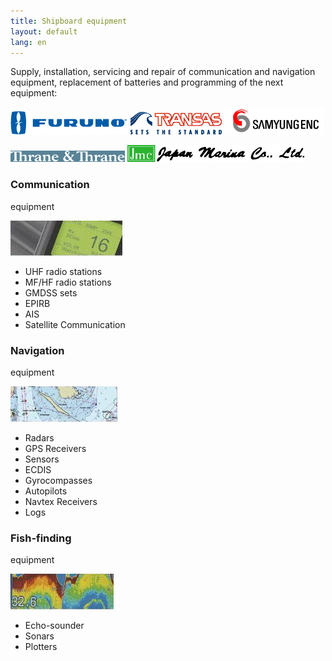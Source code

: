```yaml
---
title: Shipboard equipment
layout: default
lang: en
---
```

Supply, installation, servicing and repair of communication and navigation equipment, replacement of batteries and programming of the next equipment:

[![](/images/logo_furuno.gif)](http://www.furuno.co.jp/english/)
[![](/images/logo_transas.gif)](http://www.transas.com)
[![](/images/logo_samyung.gif)](http://www.samyungenc.com)

[![](images/logo_tt.gif)](http://www.tt.dk)
[![](/images/logo_jmc.gif)](http://www.japan-marina.co.jp/english/english.html)

<div id="prod2_com">

### Communication 
equipment

  ![](/images/com.jpg)

*   UHF radio stations
*   MF/HF radio stations
*   GMDSS sets
*   EPIRB
*   AIS
*   Satellite Communication
</div>
<div id="prod2_nav">

### Navigation 
equipment

  ![](/images/nav.jpg)

*   Radars
*   GPS Receivers
*   Sensors
*   ECDIS
*   Gyrocompasses
*   Autopilots
*   Navtex Receivers
*   Logs
</div>
<div id="prod2_fish">

### Fish-finding 
equipment

  ![](/images/fish.jpg)

*   Echo-sounder
*   Sonars
*   Plotters
</div>
